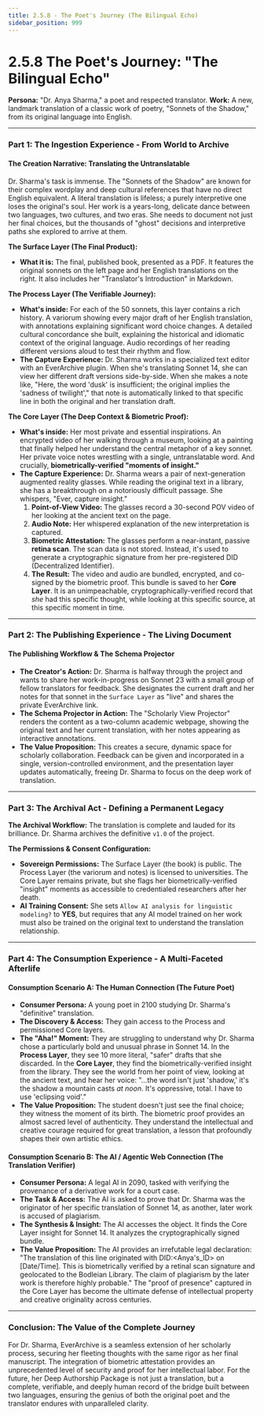 ```yaml
---
title: 2.5.8 - The Poet's Journey (The Bilingual Echo)
sidebar_position: 999
---
```


# 2.5.8 The Poet's Journey: "The Bilingual Echo"

**Persona:** "Dr. Anya Sharma," a poet and respected translator.
**Work:** A new, landmark translation of a classic work of poetry, "Sonnets of the Shadow," from its original language into English.

---

### **Part 1: The Ingestion Experience - From World to Archive**

#### **The Creation Narrative: Translating the Untranslatable**
Dr. Sharma's task is immense. The "Sonnets of the Shadow" are known for their complex wordplay and deep cultural references that have no direct English equivalent. A literal translation is lifeless; a purely interpretive one loses the original's soul. Her work is a years-long, delicate dance between two languages, two cultures, and two eras. She needs to document not just her final choices, but the thousands of "ghost" decisions and interpretive paths she explored to arrive at them.

**The Surface Layer (The Final Product):**
*   **What it is:** The final, published book, presented as a PDF. It features the original sonnets on the left page and her English translations on the right. It also includes her "Translator's Introduction" in Markdown.

**The Process Layer (The Verifiable Journey):**
*   **What's inside:** For each of the 50 sonnets, this layer contains a rich history. A variorum showing every major draft of her English translation, with annotations explaining significant word choice changes. A detailed cultural concordance she built, explaining the historical and idiomatic context of the original language. Audio recordings of her reading different versions aloud to test their rhythm and flow.
*   **The Capture Experience:** Dr. Sharma works in a specialized text editor with an EverArchive plugin. When she's translating Sonnet 14, she can view her different draft versions side-by-side. When she makes a note like, "Here, the word 'dusk' is insufficient; the original implies the 'sadness of twilight'," that note is automatically linked to that specific line in both the original and her translation draft.

**The Core Layer (The Deep Context & Biometric Proof):**
*   **What's inside:** Her most private and essential inspirations. An encrypted video of her walking through a museum, looking at a painting that finally helped her understand the central metaphor of a key sonnet. Her private voice notes wrestling with a single, untranslatable word. And crucially, **biometrically-verified "moments of insight."**
*   **The Capture Experience:** Dr. Sharma wears a pair of next-generation augmented reality glasses. While reading the original text in a library, she has a breakthrough on a notoriously difficult passage. She whispers, "Ever, capture insight."
    1.  **Point-of-View Video:** The glasses record a 30-second POV video of her looking at the ancient text on the page.
    2.  **Audio Note:** Her whispered explanation of the new interpretation is captured.
    3.  **Biometric Attestation:** The glasses perform a near-instant, passive **retina scan**. The scan data is not stored. Instead, it's used to generate a cryptographic signature from her pre-registered DID (Decentralized Identifier).
    4.  **The Result:** The video and audio are bundled, encrypted, and co-signed by the biometric proof. This bundle is saved to her **Core Layer**. It is an unimpeachable, cryptographically-verified record that *she* had this specific thought, while looking at this specific source, at this specific moment in time.

---

### **Part 2: The Publishing Experience - The Living Document**

#### **The Publishing Workflow & The Schema Projector**
*   **The Creator's Action:** Dr. Sharma is halfway through the project and wants to share her work-in-progress on Sonnet 23 with a small group of fellow translators for feedback. She designates the current draft and her notes for that sonnet in the `Surface Layer` as "live" and shares the private EverArchive link.
*   **The Schema Projector in Action:** The "Scholarly View Projector" renders the content as a two-column academic webpage, showing the original text and her current translation, with her notes appearing as interactive annotations.
*   **The Value Proposition:** This creates a secure, dynamic space for scholarly collaboration. Feedback can be given and incorporated in a single, version-controlled environment, and the presentation layer updates automatically, freeing Dr. Sharma to focus on the deep work of translation.

---

### **Part 3: The Archival Act - Defining a Permanent Legacy**

**The Archival Workflow:**
The translation is complete and lauded for its brilliance. Dr. Sharma archives the definitive `v1.0` of the project.

**The Permissions & Consent Configuration:**
*   **Sovereign Permissions:** The Surface Layer (the book) is public. The Process Layer (the variorum and notes) is licensed to universities. The Core Layer remains private, but she flags her biometrically-verified "insight" moments as accessible to credentialed researchers after her death.
*   **AI Training Consent:** She sets `Allow AI analysis for linguistic modeling?` to **YES**, but requires that any AI model trained on her work must also be trained on the original text to understand the translation relationship.

---

### **Part 4: The Consumption Experience - A Multi-Faceted Afterlife**

#### **Consumption Scenario A: The Human Connection (The Future Poet)**
*   **Consumer Persona:** A young poet in 2100 studying Dr. Sharma's "definitive" translation.
*   **The Discovery & Access:** They gain access to the Process and permissioned Core layers.
*   **The "Aha!" Moment:** They are struggling to understand why Dr. Sharma chose a particularly bold and unusual phrase in Sonnet 14. In the **Process Layer**, they see 10 more literal, "safer" drafts that she discarded. In the **Core Layer**, they find the biometrically-verified insight from the library. They see the world from her point of view, looking at the ancient text, and hear her voice: "...the word isn't just 'shadow,' it's the shadow a mountain casts *at noon*. It's oppressive, total. I have to use 'eclipsing void'."
*   **The Value Proposition:** The student doesn't just see the final choice; they witness the moment of its birth. The biometric proof provides an almost sacred level of authenticity. They understand the intellectual and creative courage required for great translation, a lesson that profoundly shapes their own artistic ethics.

#### **Consumption Scenario B: The AI / Agentic Web Connection (The Translation Verifier)**
*   **Consumer Persona:** A legal AI in 2090, tasked with verifying the provenance of a derivative work for a court case.
*   **The Task & Access:** The AI is asked to prove that Dr. Sharma was the originator of her specific translation of Sonnet 14, as another, later work is accused of plagiarism.
*   **The Synthesis & Insight:** The AI accesses the object. It finds the Core Layer insight for Sonnet 14. It analyzes the cryptographically signed bundle.
*   **The Value Proposition:** The AI provides an irrefutable legal declaration: "The translation of this line originated with DID:<Anya's_ID> on [Date/Time]. This is biometrically verified by a retinal scan signature and geolocated to the Bodleian Library. The claim of plagiarism by the later work is therefore highly probable." The "proof of presence" captured in the Core Layer has become the ultimate defense of intellectual property and creative originality across centuries.

---

### **Conclusion: The Value of the Complete Journey**
For Dr. Sharma, EverArchive is a seamless extension of her scholarly process, securing her fleeting thoughts with the same rigor as her final manuscript. The integration of biometric attestation provides an unprecedented level of security and proof for her intellectual labor. For the future, her Deep Authorship Package is not just a translation, but a complete, verifiable, and deeply human record of the bridge built between two languages, ensuring the genius of both the original poet and the translator endures with unparalleled clarity.